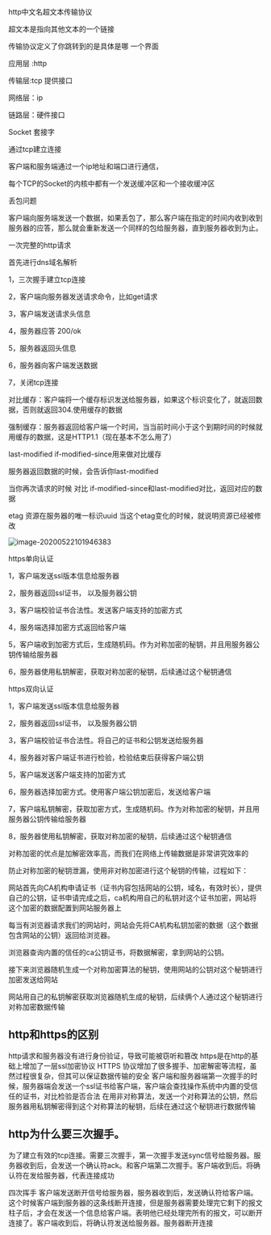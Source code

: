http中文名超文本传输协议

超文本是指向其他文本的一个链接

传输协议定义了你跳转到的是具体是哪 一个界面

应用层 :http

传输层:tcp 提供接口

网络层：ip

链路层：硬件接口



Socket 套接字

通过tcp建立连接

客户端和服务端通过一个ip地址和端口进行通信，

每个TCP的Socket的内核中都有一个发送缓冲区和一个接收缓冲区



丢包问题

客户端向服务端发送一个数据，如果丢包了，那么客户端在指定的时间内收到收到服务器的应答，那么就会重新发送一个同样的包给服务器，直到服务器收到为止。

一次完整的http请求

首先进行dns域名解析

1，三次握手建立tcp连接

2，客户端向服务器发送请求命令，比如get请求

3，客户端发送请求头信息

4，服务器应答 200/ok

5，服务器返回头信息

6，服务器向客户端发送数据

7，关闭tcp连接



对比缓存：客户端将一个缓存标识发送给服务器，如果这个标识变化了，就返回数据，否则就返回304.使用缓存的数据

强制缓存：服务器返回给客户端一个时间，当当前时间小于这个到期时间的时候就用缓存的数据，这是HTTP1.1（现在基本不怎么用了）

last-modified  if-modified-since用来做对比缓存

服务器返回数据的时候，会告诉你last-modified

当你再次请求的时候 对比 if-modified-since和last-modified对比，返回对应的数据

etag 资源在服务器的唯一标识uuid 当这个etag变化的时候，就说明资源已经被修改

![image-20200522101946383](/Users/yanzhe/android/知识整理/image/image-20200522101946383.png)





https单向认证

1，客户端发送ssl版本信息给服务器

2，服务器返回ssl证书， 以及服务器公钥

3，客户端校验证书合法性。发送客户端支持的加密方式

4，服务端选择加密方式返回给客户端

5，客户端收到加密方式后，生成随机码。作为对称加密的秘钥，并且用服务器公钥传输给服务器

6，服务器使用私钥解密，获取对称加密的秘钥，后续通过这个秘钥通信



https双向认证

1，客户端发送ssl版本信息给服务器

2，服务器返回ssl证书， 以及服务器公钥

3，客户端校验证书合法性。将自己的证书和公钥发送给服务器

4，服务器对客户端证书进行检验，检验结束后获得客户端公钥

5，客户端发送客户端支持的加密方式

6，服务器选择加密方式。使用客户端公钥加密后，发送给客户端

7，客户端私钥解密，获取加密方式，生成随机码。作为对称加密的秘钥，并且用服务器公钥传输给服务器

8，服务器使用私钥解密，获取对称加密的秘钥，后续通过这个秘钥通信



对称加密的优点是加解密效率高，而我们在网络上传输数据是非常讲究效率的

防止对称加密的秘钥泄漏，使用非对称加密进行这个秘钥的传输，过程如下：



网站首先向CA机构申请证书（证书内容包括网站的公钥，域名，有效时长），提供自己的公钥，证书申请完成之后，ca机构用自己的私钥对这个证书加密，网站将这个加密的数据配置到网站服务器上

每当有浏览器请求我们的网站时，网站会先将CA机构私钥加密的数据（这个数据包含网站的公钥）返回给浏览器。

浏览器查询内置的信任的ca公钥证书，将数据解密，拿到网站的公钥。

接下来浏览器随机生成一个对称加密算法的秘钥，使用网站的公钥对这个秘钥进行加密发送给网站

网站用自己的私钥解密获取浏览器随机生成的秘钥，后续俩个人通过这个秘钥进行对称加密数据传输





## http和https的区别

http请求和服务器没有进行身份验证，导致可能被窃听和篡改
https是在http的基础上增加了一层ssl加密协议
HTTPS 协议增加了很多握手、加密解密等流程，虽然过程很复杂，但其可以保证数据传输的安全
客户端和服务器端第一次握手的时候，服务器端会发送一个ssl证书给客户端，客户端会查找操作系统中内置的受信任的证书，对比检验是否合法
在用非对称算法，发送一个对称算法的公钥，然后服务器用私钥解密得到这个对称算法的秘钥，后续在通过这个秘钥进行数据传输 

## http为什么要三次握手。

为了建立有效的tcp连接。需要三次握手，第一次握手发送sync信号给服务器。服务器收到后，会发送一个确认符ack。和客户端第二次握手。客户端收到后。将确认符在发给服务器，代表连接成功

四次挥手
客户端发送断开信号给服务器，服务器收到后，发送确认符给客户端。这个时候客户端到服务器的这条线断开连接，但是服务器需要处理完它剩下的报文柱子后，才会在发送一个信息给客户端。表明他已经处理完所有的报文，可以断开连接了。客户端收到后，将确认符发送给服务器。服务器断开连接